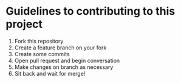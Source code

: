 # Guidelines to contributing to this project

1. Fork this repository
2. Create a feature branch on your fork
3. Create some commits
4. Open pull request and begin conversation
5. Make changes on branch as necessary
6. Sit back and wait for merge!

